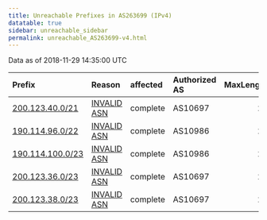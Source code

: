 ```yaml
---
title: Unreachable Prefixes in AS263699 (IPv4)
datatable: true
sidebar: unreachable_sidebar
permalink: unreachable_AS263699-v4.html
---
```


Data as of 2018-11-29 14:35:00 UTC


<div class="datatable-begin"></div>

| Prefix                                                     | Reason                                                                                                   | affected   | Authorized AS   |   MaxLength | Anchor                                         |   unreachable /24s |
|:-----------------------------------------------------------|:---------------------------------------------------------------------------------------------------------|:-----------|:----------------|------------:|:-----------------------------------------------|-------------------:|
| [200.123.40.0/21](https://stat.ripe.net/200.123.40.0/21)   | [INVALID ASN](https://rpki-validator.ripe.net/announcement-preview?asn=AS263699&prefix=200.123.40.0/21)  | complete   | AS10697         |          24 | [LACNIC](unreachable_LACNIC_RPKI_Root-v4.html) |                  8 |
| [190.114.96.0/22](https://stat.ripe.net/190.114.96.0/22)   | [INVALID ASN](https://rpki-validator.ripe.net/announcement-preview?asn=AS263699&prefix=190.114.96.0/22)  | complete   | AS10986         |          22 | [LACNIC](unreachable_LACNIC_RPKI_Root-v4.html) |                  4 |
| [190.114.100.0/23](https://stat.ripe.net/190.114.100.0/23) | [INVALID ASN](https://rpki-validator.ripe.net/announcement-preview?asn=AS263699&prefix=190.114.100.0/23) | complete   | AS10986         |          22 | [LACNIC](unreachable_LACNIC_RPKI_Root-v4.html) |                  2 |
| [200.123.36.0/23](https://stat.ripe.net/200.123.36.0/23)   | [INVALID ASN](https://rpki-validator.ripe.net/announcement-preview?asn=AS263699&prefix=200.123.36.0/23)  | complete   | AS10697         |          24 | [LACNIC](unreachable_LACNIC_RPKI_Root-v4.html) |                  2 |
| [200.123.38.0/23](https://stat.ripe.net/200.123.38.0/23)   | [INVALID ASN](https://rpki-validator.ripe.net/announcement-preview?asn=AS263699&prefix=200.123.38.0/23)  | complete   | AS10697         |          24 | [LACNIC](unreachable_LACNIC_RPKI_Root-v4.html) |                  2 |

<div class="datatable-end"></div>